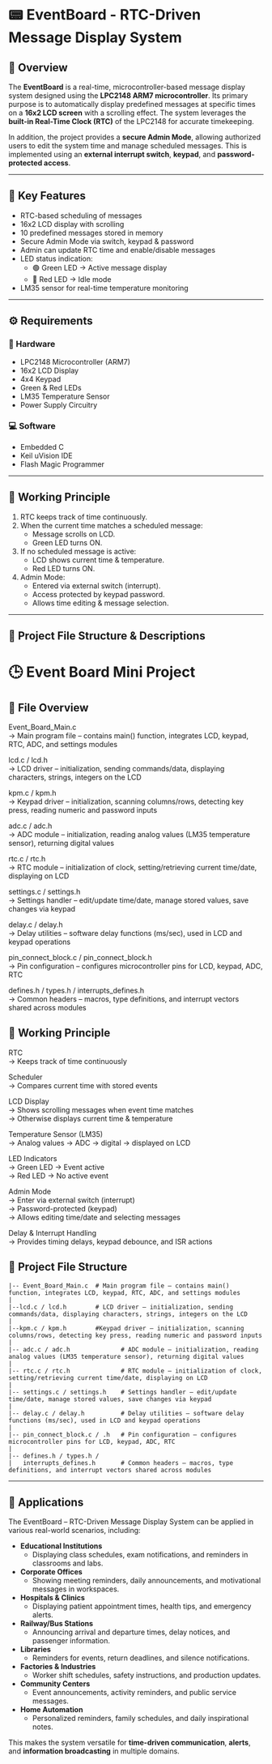 # 📟 EventBoard - RTC-Driven Message Display System  

## 📖 Overview  
The **EventBoard** is a real-time, microcontroller-based message display system designed using the **LPC2148 ARM7 microcontroller**. Its primary purpose is to automatically display predefined messages at specific times on a **16x2 LCD screen** with a scrolling effect. The system leverages the **built-in Real-Time Clock (RTC)** of the LPC2148 for accurate timekeeping.  

In addition, the project provides a **secure Admin Mode**, allowing authorized users to edit the system time and manage scheduled messages. This is implemented using an **external interrupt switch**, **keypad**, and **password-protected access**.  

---

## 🌟 Key Features  
- RTC-based scheduling of messages  
- 16x2 LCD display with scrolling  
- 10 predefined messages stored in memory  
- Secure Admin Mode via switch, keypad & password  
- Admin can update RTC time and enable/disable messages  
- LED status indication:  
  - 🟢 Green LED → Active message display  
  - 🔴 Red LED → Idle mode  
- LM35 sensor for real-time temperature monitoring    

---

## ⚙️ Requirements  

### 🔧 Hardware  
- LPC2148 Microcontroller (ARM7)  
- 16x2 LCD Display  
- 4x4 Keypad  
- Green & Red LEDs  
- LM35 Temperature Sensor   
- Power Supply Circuitry  

### 💻 Software  
- Embedded C  
- Keil uVision IDE  
- Flash Magic Programmer  

---

## 🔄 Working Principle  
1. RTC keeps track of time continuously.  
2. When the current time matches a scheduled message:  
   - Message scrolls on LCD.  
   - Green LED turns ON.  
3. If no scheduled message is active:  
   - LCD shows current time & temperature.  
   - Red LED turns ON.  
4. Admin Mode:  
   - Entered via external switch (interrupt).  
   - Access protected by keypad password.  
   - Allows time editing & message selection.  
---
## 📂 Project File Structure & Descriptions
# 🕒 Event Board Mini Project

## 📂 File Overview
Event_Board_Main.c  
    → Main program file – contains main() function, integrates LCD, keypad, RTC, ADC, and settings modules  

lcd.c / lcd.h  
    → LCD driver – initialization, sending commands/data, displaying characters, strings, integers on the LCD  

kpm.c / kpm.h  
    → Keypad driver – initialization, scanning columns/rows, detecting key press, reading numeric and password inputs  

adc.c / adc.h  
    → ADC module – initialization, reading analog values (LM35 temperature sensor), returning digital values  

rtc.c / rtc.h  
    → RTC module – initialization of clock, setting/retrieving current time/date, displaying on LCD  

settings.c / settings.h  
    → Settings handler – edit/update time/date, manage stored values, save changes via keypad  

delay.c / delay.h  
    → Delay utilities – software delay functions (ms/sec), used in LCD and keypad operations  

pin_connect_block.c / pin_connect_block.h  
    → Pin configuration – configures microcontroller pins for LCD, keypad, ADC, RTC  

defines.h / types.h / interrupts_defines.h  
    → Common headers – macros, type definitions, and interrupt vectors shared across modules  


## 🔄 Working Principle
RTC  
    → Keeps track of time continuously  

Scheduler  
    → Compares current time with stored events  

LCD Display  
    → Shows scrolling messages when event time matches  
    → Otherwise displays current time & temperature  

Temperature Sensor (LM35)  
    → Analog values → ADC → digital → displayed on LCD  

LED Indicators  
    → Green LED → Event active  
    → Red LED   → No active event  

Admin Mode  
    → Enter via external switch (interrupt)  
    → Password-protected (keypad)  
    → Allows editing time/date and selecting messages  

Delay & Interrupt Handling  
    → Provides timing delays, keypad debounce, and ISR actions 
## 📂 Project File Structure


    |-- Event_Board_Main.c  # Main program file – contains main() function, integrates LCD, keypad, RTC, ADC, and settings modules
    |
    |--lcd.c / lcd.h        # LCD driver – initialization, sending commands/data, displaying characters, strings, integers on the LCD  
    |
    |--kpm.c / kpm.h        #Keypad driver – initialization, scanning columns/rows, detecting key press, reading numeric and password inputs  
    |
    |-- adc.c / adc.h              # ADC module – initialization, reading analog values (LM35 temperature sensor), returning digital values
    |
    |-- rtc.c / rtc.h              # RTC module – initialization of clock, setting/retrieving current time/date, displaying on LCD
    |  
    |-- settings.c / settings.h    # Settings handler – edit/update time/date, manage stored values, save changes via keypad  
    |  
    |-- delay.c / delay.h          # Delay utilities – software delay functions (ms/sec), used in LCD and keypad operations  
    |  
    |-- pin_connect_block.c / .h   # Pin configuration – configures microcontroller pins for LCD, keypad, ADC, RTC  
    |  
    |-- defines.h / types.h /  
    |   interrupts_defines.h       # Common headers – macros, type definitions, and interrupt vectors shared across modules 
    
---
## 🎯 Applications  

The EventBoard – RTC-Driven Message Display System can be applied in various real-world scenarios, including:  

- **Educational Institutions**  
  - Displaying class schedules, exam notifications, and reminders in classrooms and labs.  
- **Corporate Offices**  
  - Showing meeting reminders, daily announcements, and motivational messages in workspaces.  
- **Hospitals & Clinics**  
  - Displaying patient appointment times, health tips, and emergency alerts.  
- **Railway/Bus Stations**  
  - Announcing arrival and departure times, delay notices, and passenger information.  
- **Libraries**  
  - Reminders for events, return deadlines, and silence notifications.  
- **Factories & Industries**  
  - Worker shift schedules, safety instructions, and production updates.  
- **Community Centers**  
  - Event announcements, activity reminders, and public service messages.  
- **Home Automation**  
  - Personalized reminders, family schedules, and daily inspirational notes.  

This makes the system versatile for **time-driven communication**, **alerts**, and **information broadcasting** in multiple domains.  
